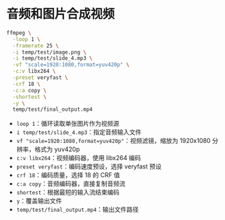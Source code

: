 # 音频和图片合成视频

```sh
ffmpeg \
  -loop 1 \
  -framerate 25 \
  -i temp/test/image.png \
  -i temp/test/slide_4.mp3 \
  -vf "scale=1920:1080,format=yuv420p" \
  -c:v libx264 \
  -preset veryfast \
  -crf 18 \
  -c:a copy \
  -shortest \
  -y \
  temp/test/final_output.mp4
```

- `loop 1`：循环读取单张图片作为视频源
- `i temp/test/slide_4.mp3`：指定音频输入文件
- `vf "scale=1920:1080,format=yuv420p"`：视频滤镜，缩放为 1920x1080 分辨率，格式为 yuv420p
- `c:v libx264`：视频编码器，使用 libx264 编码
- `preset veryfast`：编码速度预设，选择 veryfast 预设
- `crf 18`：编码质量，选择 18 的 CRF 值
- `c:a copy`：音频编码器，直接复制音频流
- `shortest`：根据最短的输入流结束编码
- `y`：覆盖输出文件
- `temp/test/final_output.mp4`：输出文件路径



